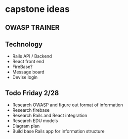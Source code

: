 # capstone ideas
## OWASP TRAINER

## Technology

* Rails API / Backend
* React front end
* FireBase?
* Message board
* Devise login


## Todo Friday 2/28

* Research OWASP and figure out format of information
* Research firebase
* Research Rails and React integration
* Research EDU models
* Diagram plan
* Build base Rails app for information structure 

